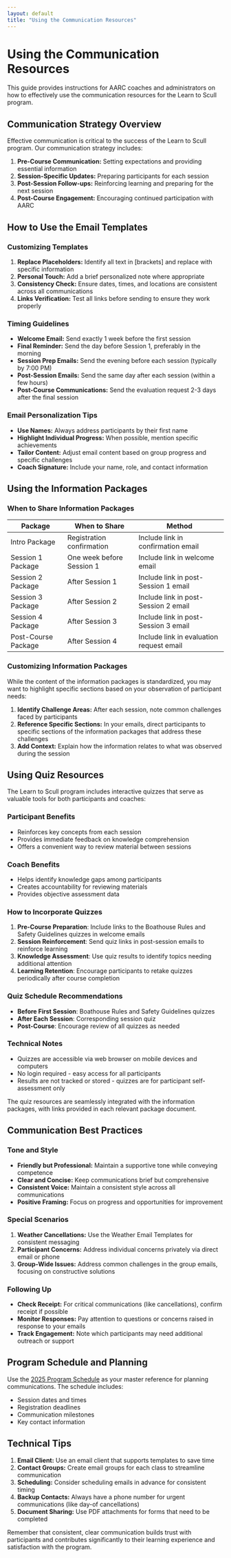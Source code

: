 ```yaml
---
layout: default
title: "Using the Communication Resources"
---
```


# Using the Communication Resources

This guide provides instructions for AARC coaches and administrators on how to effectively use the communication resources for the Learn to Scull program.

## Communication Strategy Overview

Effective communication is critical to the success of the Learn to Scull program. Our communication strategy includes:

1. **Pre-Course Communication:** Setting expectations and providing essential information
2. **Session-Specific Updates:** Preparing participants for each session
3. **Post-Session Follow-ups:** Reinforcing learning and preparing for the next session 
4. **Post-Course Engagement:** Encouraging continued participation with AARC

## How to Use the Email Templates

### Customizing Templates

1. **Replace Placeholders:** Identify all text in [brackets] and replace with specific information
2. **Personal Touch:** Add a brief personalized note where appropriate
3. **Consistency Check:** Ensure dates, times, and locations are consistent across all communications
4. **Links Verification:** Test all links before sending to ensure they work properly

### Timing Guidelines

- **Welcome Email:** Send exactly 1 week before the first session
- **Final Reminder:** Send the day before Session 1, preferably in the morning
- **Session Prep Emails:** Send the evening before each session (typically by 7:00 PM)
- **Post-Session Emails:** Send the same day after each session (within a few hours)
- **Post-Course Communications:** Send the evaluation request 2-3 days after the final session

### Email Personalization Tips

- **Use Names:** Always address participants by their first name
- **Highlight Individual Progress:** When possible, mention specific achievements
- **Tailor Content:** Adjust email content based on group progress and specific challenges
- **Coach Signature:** Include your name, role, and contact information

## Using the Information Packages

### When to Share Information Packages

| Package | When to Share | Method |
|---------|---------------|--------|
| Intro Package | Registration confirmation | Include link in confirmation email |
| Session 1 Package | One week before Session 1 | Include link in welcome email |
| Session 2 Package | After Session 1 | Include link in post-Session 1 email |
| Session 3 Package | After Session 2 | Include link in post-Session 2 email |
| Session 4 Package | After Session 3 | Include link in post-Session 3 email |
| Post-Course Package | After Session 4 | Include link in evaluation request email |

### Customizing Information Packages

While the content of the information packages is standardized, you may want to highlight specific sections based on your observation of participant needs:

1. **Identify Challenge Areas:** After each session, note common challenges faced by participants
2. **Reference Specific Sections:** In your emails, direct participants to specific sections of the information packages that address these challenges
3. **Add Context:** Explain how the information relates to what was observed during the session

## Using Quiz Resources

The Learn to Scull program includes interactive quizzes that serve as valuable tools for both participants and coaches:

### Participant Benefits
- Reinforces key concepts from each session
- Provides immediate feedback on knowledge comprehension
- Offers a convenient way to review material between sessions

### Coach Benefits
- Helps identify knowledge gaps among participants
- Creates accountability for reviewing materials
- Provides objective assessment data

### How to Incorporate Quizzes
1. **Pre-Course Preparation**: Include links to the Boathouse Rules and Safety Guidelines quizzes in welcome emails
2. **Session Reinforcement**: Send quiz links in post-session emails to reinforce learning
3. **Knowledge Assessment**: Use quiz results to identify topics needing additional attention
4. **Learning Retention**: Encourage participants to retake quizzes periodically after course completion

### Quiz Schedule Recommendations
- **Before First Session**: Boathouse Rules and Safety Guidelines quizzes
- **After Each Session**: Corresponding session quiz
- **Post-Course**: Encourage review of all quizzes as needed

### Technical Notes
- Quizzes are accessible via web browser on mobile devices and computers
- No login required - easy access for all participants
- Results are not tracked or stored - quizzes are for participant self-assessment only

The quiz resources are seamlessly integrated with the information packages, with links provided in each relevant package document.

## Communication Best Practices

### Tone and Style

- **Friendly but Professional:** Maintain a supportive tone while conveying competence
- **Clear and Concise:** Keep communications brief but comprehensive
- **Consistent Voice:** Maintain a consistent style across all communications
- **Positive Framing:** Focus on progress and opportunities for improvement

### Special Scenarios

1. **Weather Cancellations:** Use the Weather Email Templates for consistent messaging
2. **Participant Concerns:** Address individual concerns privately via direct email or phone
3. **Group-Wide Issues:** Address common challenges in the group emails, focusing on constructive solutions

### Following Up

- **Check Receipt:** For critical communications (like cancellations), confirm receipt if possible
- **Monitor Responses:** Pay attention to questions or concerns raised in response to your emails
- **Track Engagement:** Note which participants may need additional outreach or support

## Program Schedule and Planning

Use the [2025 Program Schedule](2025_Program_Schedule.html) as your master reference for planning communications. The schedule includes:

- Session dates and times
- Registration deadlines
- Communication milestones
- Key contact information

## Technical Tips

1. **Email Client:** Use an email client that supports templates to save time
2. **Contact Groups:** Create email groups for each class to streamline communication
3. **Scheduling:** Consider scheduling emails in advance for consistent timing
4. **Backup Contacts:** Always have a phone number for urgent communications (like day-of cancellations)
5. **Document Sharing:** Use PDF attachments for forms that need to be completed

Remember that consistent, clear communication builds trust with participants and contributes significantly to their learning experience and satisfaction with the program.
